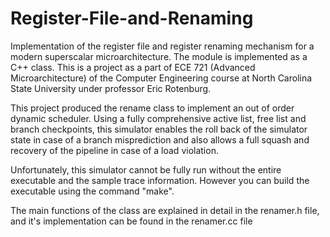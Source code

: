 # Register-File-and-Renaming
Implementation of the register file and register renaming mechanism for a modern superscalar microarchitecture. The module is implemented as a C++ class. This is a project as a part of ECE 721 (Advanced Microarchitecture) of the Computer Engineering course at North Carolina State University under professor Eric Rotenburg.

This project produced the rename class to implement an out of order dynamic scheduler. Using a fully comprehensive active list, free list and branch checkpoints, this simulator enables the roll back of the simulator state in case of a branch misprediction and also allows a full squash and recovery of the pipeline in case of a load violation. 

Unfortunately, this simulator cannot be fully run without the entire executable and the sample trace information. However you can build the executable using the command "make".

The main functions of the class are explained in detail in the renamer.h file, and it's implementation can be found in the renamer.cc file
